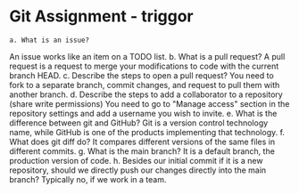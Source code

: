 # Git Assignment - triggor


    a. What is an issue?
An issue works like an item on a TODO list. 
    b. What is a pull request?
A pull request is a request to merge your modifications to code with the current branch HEAD.
    c. Describe the steps to open a pull request?
You need to fork to a separate branch, commit changes, and request to pull them with another branch.
    d. Describe the steps to add a collaborator to a repository (share write permissions)
You need to go to "Manage access" section in the repository settings and add a username you wish to invite.
    e. What is the difference between git and GitHub?
Git is a version control technology name, while GitHub is one of the products implementing that technology. 
    f. What does git diff do?
It compares different versions of the same files in different commits.
    g. What is the main branch?
It is a default branch, the production version of code.
    h. Besides our initial commit if it is a new repository, should we directly push our changes directly into the main branch?
Typically no, if we work in a team.
